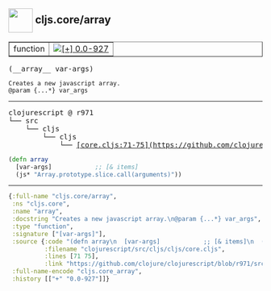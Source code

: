 ## <img width="48px" valign="middle" src="http://i.imgur.com/Hi20huC.png"> cljs.core/array

 <table border="1">
<tr>
<td>function</td>
<td><a href="https://github.com/cljsinfo/api-refs/tree/0.0-927"><img valign="middle" alt="[+] 0.0-927" src="https://img.shields.io/badge/+-0.0--927-lightgrey.svg"></a> </td>
</tr>
</table>

 <samp>
(__array__ var-args)<br>
</samp>

```
Creates a new javascript array.
@param {...*} var_args
```

---

 <pre>
clojurescript @ r971
└── src
    └── cljs
        └── cljs
            └── <ins>[core.cljs:71-75](https://github.com/clojure/clojurescript/blob/r971/src/cljs/cljs/core.cljs#L71-L75)</ins>
</pre>

```clj
(defn array
  [var-args]            ;; [& items]
  (js* "Array.prototype.slice.call(arguments)"))
```


---

```clj
{:full-name "cljs.core/array",
 :ns "cljs.core",
 :name "array",
 :docstring "Creates a new javascript array.\n@param {...*} var_args",
 :type "function",
 :signature ["[var-args]"],
 :source {:code "(defn array\n  [var-args]            ;; [& items]\n  (js* \"Array.prototype.slice.call(arguments)\"))",
          :filename "clojurescript/src/cljs/cljs/core.cljs",
          :lines [71 75],
          :link "https://github.com/clojure/clojurescript/blob/r971/src/cljs/cljs/core.cljs#L71-L75"},
 :full-name-encode "cljs.core_array",
 :history [["+" "0.0-927"]]}

```
